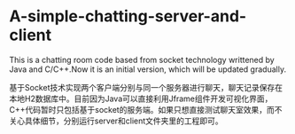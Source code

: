 # A-simple-chatting-server-and-client
This is a chatting room code based from socket technology writtened by Java and C/C++.Now it is an initial version, which will be updated gradually.

基于Socket技术实现两个客户端分别与同一个服务器进行聊天，聊天记录保存在本地H2数据库中。目前因为Java可以直接利用Jframe组件开发可视化界面，C++代码暂时只包括基于socket的服务端。如果只想直接测试聊天室效果，而不关心具体细节，分别运行server和client文件夹里的工程即可。
